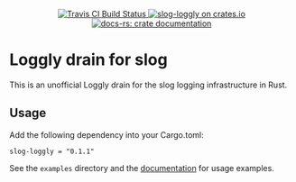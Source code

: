 <p align="center">
  <a href="https://travis-ci.org/angelcam/rust-slog-loggly">
      <img src="https://img.shields.io/travis/angelcam/rust-slog-loggly/master.svg" alt="Travis CI Build Status">
  </a>

  <a href="https://crates.io/crates/slog-loggly">
      <img src="https://img.shields.io/crates/d/slog-loggly.svg" alt="slog-loggly on crates.io">
  </a>

  <a href="https://docs.rs/slog-loggly/">
      <img src="https://docs.rs/slog-loggly/badge.svg" alt="docs-rs: crate documentation">
  </a>
</p>

# Loggly drain for slog

This is an unofficial Loggly drain for the slog logging infrastructure in Rust.

## Usage

Add the following dependency into your Cargo.toml:

```
slog-loggly = "0.1.1"
```

See the `examples` directory and the [documentation](https://docs.rs/slog-loggly/) for usage examples.
